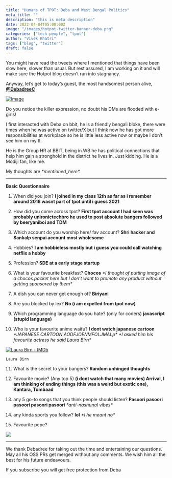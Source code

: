 ```yaml
---
title: "Humans of TPOT: Deba and West Bengal Politics"
meta_title: ""
description: "this is meta description"
date: 2022-04-04T05:00:00Z
image: "/images/hotpot-twitter-banner-deba.png"
categories: ["tech-people", "tpot"]
author: "Vivek Khatri"
tags: ["blog", "twitter"]
draft: false
---
```

You might have read the tweets where I mentioned that things have been slow here, slower than usual. But rest assured, I am working on it and will make sure the Hotpot blog doesn’t run into stagnancy.

Anyway, let’s get to today’s guest, the most handsomest person alive, **[@DebadreeC](https://x.com/DebadreeC?s=20)**

[![Image](https://substack-post-media.s3.amazonaws.com/public/images/116abaef-0a83-49d3-865a-27b7cf1381ae_400x400.jpeg "Image")](https://substackcdn.com/image/fetch/f_auto,q_auto:good,fl_progressive:steep/https%3A%2F%2Fsubstack-post-media.s3.amazonaws.com%2Fpublic%2Fimages%2F116abaef-0a83-49d3-865a-27b7cf1381ae_400x400.jpeg)

Do you notice the killer expression, no doubt his DMs are flooded with e-girls!

I first interacted with Deba on bbit, he is a friendly bengali bloke, there were times when he was active on twitter/X but I think now he has got more responsibilities at workplace so he is little less active now or maybe I don’t see him on my tl.

He is the Group HR at BBIT, being in WB he has political connections that help him gain a stronghold in the district he lives in. Just kidding. He is a Modiji fan, like me.

My thoughts are _\*mentioned\_here\*._

* * *

**Basic Questionnaire**

1.  When did you join? **I joined in my class 12th as far as i remember around 2018 wasnt part of tpot until i guess 2021**
    
2.  How did you come across tpot? **First tpot account I had seen was probably unironictechbro he used to post absolute bangers followed by beeryaniboi and TDM**
    
3.  Which account do you worship here/ fav account? **Shri hacker and Sankalp senpai account most wholesome** 
    
4.  Hobbies? **I am hobbieless mostly but i guess you could call watching netflix a hobby**
    
5.  Profession? **SDE at a early stage startup**
    
6.  What is your favourite breakfast? **Chocos** _\*I thought of putting image of a chocos packet here but I don’t want to promote any product without getting sponsored by them\*_
    
7.  A dish you can never get enough of? **Biriyani**
    
8.  Are you blocked by lex? **No (i am expelled from tpot now)**
    
9.  Which programming language do you hate? (only for coders) **javascript (stupid language)**
    
10.  Who is your favourite anime waifu? **I dont watch japanese cartoon** _\*JAPANESE CARTOON AODFJOENMFOLJMALp\* \*I asked him his favourite actress he said Laura Birn\*_
    
[![Laura Birn - IMDb](https://substack-post-media.s3.amazonaws.com/public/images/e06aed1e-07f4-4adc-b591-e5f529e6981c_1000x1387.jpeg "Laura Birn - IMDb")
](https://substackcdn.com/image/fetch/f_auto,q_auto:good,fl_progressive:steep/https%3A%2F%2Fsubstack-post-media.s3.amazonaws.com%2Fpublic%2Fimages%2Fe06aed1e-07f4-4adc-b591-e5f529e6981c_1000x1387.jpeg)
    
    Laura Birn
    
11.  What is the secret to your bangers? **Random unhinged thoughts**
    
12.  Favourite movie? (Any top 5) **(i dont watch that many movies) Arrival, I am thinking of ending things (this was a weird but exotic one), Kantara, Tumbaad**
    
13.  any 5 go-to songs that you think people should listen? **Pasoori pasoori pasoori pasoori pasoori** _\*anti-nashunal vibes\*_
    
14.  any kinda sports you follow? **lol** _\*I he meant no\*_
    
15.  Favourite pepe?
    
[![](https://substack-post-media.s3.amazonaws.com/public/images/671aa953-7796-4997-82a5-bfda9ef30e3f_816x806.png)
](https://substackcdn.com/image/fetch/f_auto,q_auto:good,fl_progressive:steep/https%3A%2F%2Fsubstack-post-media.s3.amazonaws.com%2Fpublic%2Fimages%2F671aa953-7796-4997-82a5-bfda9ef30e3f_816x806.png)
    

* * *

We thank Debadree for taking out the time and entertaining our questions. May all his OSS PRs get merged without any comments. We wish him all the best for his future endeavours.

If you subscribe you will get free protection from Deba
